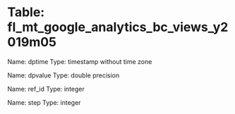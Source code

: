Table: fl_mt_google_analytics_bc_views_y2019m05
===============================================

Name: dptime
Type: timestamp without time zone

Name: dpvalue
Type: double precision

Name: ref_id
Type: integer

Name: step
Type: integer

